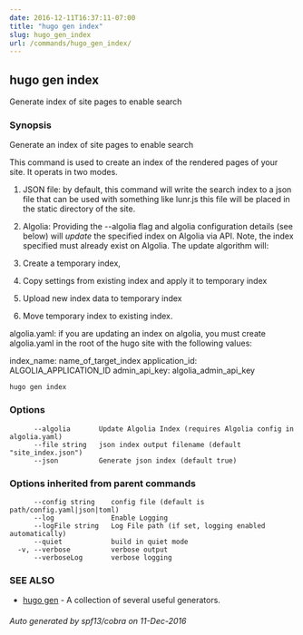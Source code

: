 ```yaml
---
date: 2016-12-11T16:37:11-07:00
title: "hugo gen index"
slug: hugo_gen_index
url: /commands/hugo_gen_index/
---
```

## hugo gen index

Generate index of site pages to enable search

### Synopsis


Generate an index of site pages to enable search

This command is used to create an index of the rendered pages
of your site. It operats in two modes. 

1. JSON file: by default, this command will write the search index to
a json file that can be used with something like lunr.js this file will be placed
in the static directory of the site.

2. Algolia: Providing the --algolia flag and algolia configuration details (see below)
will *update* the specified index on Algolia via API. Note, the index specified must
already exist on Algolia. The update algorithm will:
  1. Create a temporary index, 
  2. Copy settings from existing index and apply it to temporary index
  3. Upload new index data to temporary index
  4. Move temporary index to existing index.

algolia.yaml: if you are updating an index on algolia, you must create algolia.yaml in
the root of the hugo site with the following values:

  index_name: name_of_target_index
  application_id: ALGOLIA_APPLICATION_ID
  admin_api_key: algolia_admin_api_key


```
hugo gen index
```

### Options

```
      --algolia       Update Algolia Index (requires Algolia config in algolia.yaml)
      --file string   json index output filename (default "site_index.json")
      --json          Generate json index (default true)
```

### Options inherited from parent commands

```
      --config string    config file (default is path/config.yaml|json|toml)
      --log              Enable Logging
      --logFile string   Log File path (if set, logging enabled automatically)
      --quiet            build in quiet mode
  -v, --verbose          verbose output
      --verboseLog       verbose logging
```

### SEE ALSO
* [hugo gen](/commands/hugo_gen/)	 - A collection of several useful generators.

###### Auto generated by spf13/cobra on 11-Dec-2016
